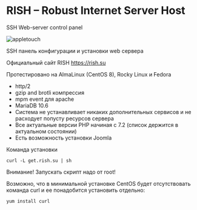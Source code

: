 # RISH – Robust Internet Server Host 

SSH Web-server control panel

![appletouch](https://user-images.githubusercontent.com/3103677/151532067-f10dfc07-b86c-44de-a083-c28b21f82d57.png)

SSH панель конфигурации и установки web сервера 

Официальный сайт RISH https://rish.su

Протестировано на AlmaLinux (CentOS 8), Rocky Linux и Fedora

* http/2
* gzip and brotli компрессия
* mpm event для apache
* MariaDB 10.6
* Система не устанавливает никаких дополнительных сервисов и не расходует попусту ресурсов сервера
* Все актуальные версии PHP начиная с 7.2 (список держится в актуальном состоянии)
* Есть возможность установки Joomla

Команда установки

    curl -L get.rish.su | sh

Внимание! Запускать скрипт надо от root!

Возможно, что в минимальной установке CentOS будет отсутствовать команда curl и ее понадобится установить отдельно:

    yum install curl

